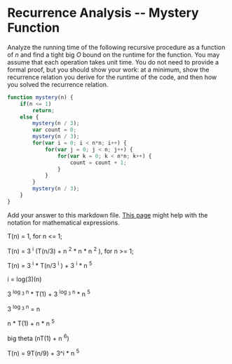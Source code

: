 # Recurrence Analysis -- Mystery Function

Analyze the running time of the following recursive procedure as a function of
$n$ and find a tight big $O$ bound on the runtime for the function. You may
assume that each operation takes unit time. You do not need to provide a formal
proof, but you should show your work: at a minimum, show the recurrence relation
you derive for the runtime of the code, and then how you solved the recurrence
relation.

```javascript
function mystery(n) {
    if(n <= 1)
        return;
    else {
        mystery(n / 3);
        var count = 0;
        mystery(n / 3);
        for(var i = 0; i < n*n; i++) {
            for(var j = 0; j < n; j++) {
                for(var k = 0; k < n*n; k++) {
                    count = count + 1;
                }
            }
        }
        mystery(n / 3);
    }
}
```

Add your answer to this markdown file. [This
page](https://docs.github.com/en/get-started/writing-on-github/working-with-advanced-formatting/writing-mathematical-expressions)
might help with the notation for mathematical expressions.



T(n) = 1, for n <= 1;

T(n) = 3 <sup>i</sup> (T(n/3) + n <sup>2</sup> * n * n <sup>2</sup> ), for n >= 1;

T(n) = 3 <sup>i</sup> * T(n/3 <sup>i</sup> ) + 3 <sup>i</sup> * n <sup>5</sup>

i = log(3)(n)

3 <sup>log <sub>3</sub> n</sup> * T(1) + 3 <sup>log <sub>3</sub> n</sup> * n <sup>5</sup>

3 <sup>log <sub>3</sub> n</sup> = n

n * T(1) + n * n <sup>5</sup>

big theta (nT(1) + n <sup>6</sup>)

T(n) = 9T(n/9) + 3^i * n <sup>5</sup>

